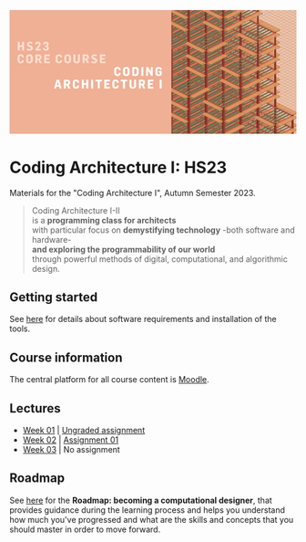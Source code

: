![Poster](.static/230719_357_Moodle_WM.jpg)

# Coding Architecture I: HS23

Materials for the "Coding Architecture I", Autumn Semester 2023.

> Coding Architecture I-II<br>
> is a **programming class for architects**<br>
> with particular focus on **demystifying technology**
> -both software and hardware-<br>
> **and exploring the programmability of our world**<br>
> through powerful methods of digital, computational, and algorithmic design.


## Getting started

See [here](getting-started/README.md) for details about software requirements and installation of the tools.

## Course information

The central platform for all course content is [Moodle](https://moodle-app2.let.ethz.ch/course/view.php?id=20309).

## Lectures

* [Week 01](examples/week-01/README.md) | [Ungraded assignment](assignments/ungraded-assignment)
* [Week 02](examples/week-02/README.md) | [Assignment 01](assignments/A01-area-checker/README.md)
* [Week 03](examples/week-03/README.md) | No assignment

## Roadmap

See [here](roadmap/README.md) for the **Roadmap: becoming a computational designer**,
that provides guidance during the learning process and helps you understand how much
you've progressed and what are the skills and concepts that you should master in order
to move forward.
